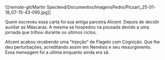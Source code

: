 ![[remote-git/Martin Spectend/Documentos/ImagensPedro/Picsart_25-01-18_07-15-43-095.jpg]]

Quem escreveu essa carta foi sua antiga parceira Alicent. Depois de decidir auxiliar as Máscaras. A mesma se hospedou na pousada devido a uma jornada que trilhou durante os ultimos ciclos.

Alicent acabou recebendo uma "Injeção" de Flagelo com Cognição. Que lhe deu perturbações, acreditando assim em Nemêsis e seu ressurgimento. Essa mensagem foi a ultima enquanto ainda era sã.